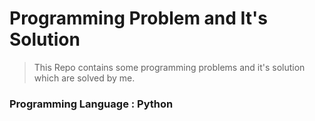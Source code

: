 # Programming Problem and It's Solution

> This Repo contains some programming problems and it's solution which are solved by me.

### Programming Language : **Python**